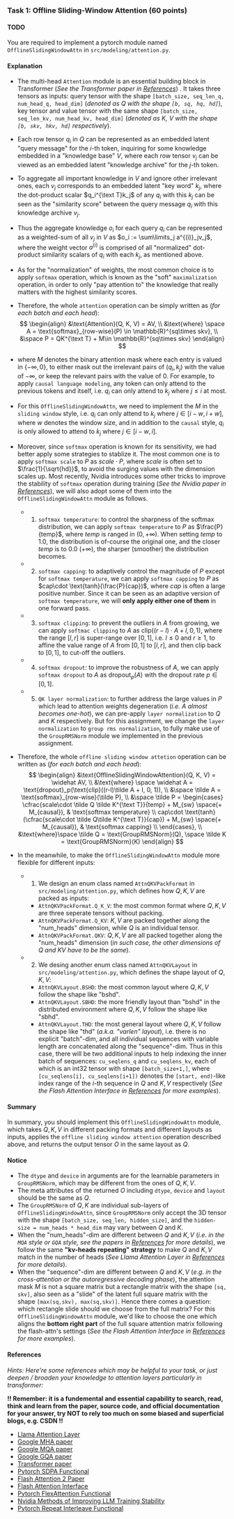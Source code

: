 ### Task 1: Offline Sliding-Window Attention (60 points)

#### TODO

You are required to implement a pytorch module named `OfflineSlidingWindowAttn` in `src/modeling/attention.py`.


#### Explanation

* The multi-head `Attention` module is an essential building block in Transformer (*See the Transformer paper in [References](#references)*) . It takes three tensors as inputs: query tensor with the shape `[batch_size, seq_len_q, num_head_q, head_dim]` (*denoted as $Q$ with the shape `[b, sq, hq, hd]`*), key tensor and value tensor with the same shape `[batch_size, seq_len_kv, num_head_kv, head_dim]` (*denoted as $K$, $V$ with the shape `[b, skv, hkv, hd]` respectively*). 
* Each row tensor $q_i$ in $Q$ can be represented as an embedded latent "query message" for the $i$-th token, inquiring for some knowledge embedded in a "knowledge base" $V$, where each row tensor $v_j$ can be viewed as an embedded latent "knowledge archive" for the $j$-th token.
* To aggregate all important knowledge in $V$ and ignore other irrelevant ones,  each $v_j$ corresponds to an embedded latent "key word" $k_j$, where the dot-product scalar $q_i^{\text T}k_j$ of any $q_i$ with this $k_j$ can be seen as the "similarity score" between the query message $q_i$ with this knowledge archive $v_j$. 
* Thus the aggregate knowledge $o_i$ for each query $q_i$ can be represented as a weighted-sum of all $v_j$ in $V$ as $o_i := \sum\limits_j a^{(i)}_jv_j$, where the weight vector $a^{(i)}$ is comprised of all "normalized" dot-product similarity scalars of $q_i$ with each $k_j$, as mentioned above.
* As for the "normalization" of weights, the most common choice is to apply `softmax` operation, which is known as the "soft" `maximalization` operation, in order to only "pay attention to" the knowledge that really matters with the highest similarity scores.
* Therefore, the whole `attention` operation can be simply written as (*for each batch and each head*):
$$
\begin{align}
&\text{Attention}(Q, K, V) = AV, \\
&\text{where} \space A = \text{softmax}_{row-wise}(P) \in \mathbb{R}^{sq\times skv}, \\
&\space P = QK^{\text T} + M\in \mathbb{R}^{sq\times skv}
\end{align}
$$
* where $M$ denotes the binary attention mask where each entry is valued in $\{-\infty, 0\}$, to either mask out the irrelevant pairs of $(q_i, k_j)$ with the value of $-\infty$, or keep the relevant pairs with the value of $0$. For example, to apply `causal language modeling`, any token can only attend to the previous tokens and itself, i.e. $q_i$ can only attend to $k_j$ where $j \le i$ at most.

* For this `OfflineSlidingWindowAttn`, we need to implement the $M$ in the `sliding window` style, i.e. $q_i$ can only attend to $k_j$ where $j \in [i-w, i+w]$, where $w$ denotes the window size, and in addition to the `causal` style, $q_i$ is only allowed to attend to $k_j$ where $j \in [i-w, i]$.

* Moreover, since `softmax` operation is known for its sensitivity, we had better apply some strategies to stablize it. The most common one is to apply `softmax scale` to $P$ as $scale \cdot P$, where $scale$ is often set to $\frac{1}{\sqrt{hd}}$, to avoid the surging values with the dimension scales up. Most recently, Nvidia introduces some other tricks to improve the stability of `softmax` operation during training (*See the Nvidia paper in [References](#references)*), we will also adopt some of them into the `OfflineSlidingWindowAttn` module as follows.
    * 1. `softmax temperature`: to control the sharpness of the softmax distribution, we can apply `softmax temperature` to $P$ as $\frac{P}{temp}$, where $temp$ is ranged in $(0, +\infty)$. When setting $temp$ to $1.0$, the distribution is of-course the original one, and the closer $temp$ is to $0.0$ ($+\infty$), the sharper (smoother) the distribution becomes.
    * 2. `softmax capping`: to adaptively control the magnitude of $P$ except for `softmax temperature`, we can apply `softmax capping` to $P$ as $cap\cdot \text{tanh}(\frac{P}{cap})$, where $cap$ is often a large positive number. Since it can be seen as an adaptive version of `softmax temperature`, we will **only apply either one of them** in one forward pass.
    * 3. `softmax clipping`: to prevent the outliers in $A$ from growing, we can apply `softmac clipping` to $A$ as $\text{clip}((r-l)\cdot A + l, 0, 1)$, where the range $[l,r]$ is super-range over $[0,1]$, i.e. $l \le 0$ and $r \ge 1$, to affine the value range of $A$ from $[0,1]$ to $[l,r]$, and then clip back to $[0,1]$, to cut-off the outliers.
    * 4. `softmax dropout`: to improve the robustness of $A$, we can apply `softmax dropout` to $A$ as $\text{dropout}_p(A)$ with the dropout rate $p \in [0,1]$.
    * 5. `QK layer normalization`: to further address the large values in $P$ which lead to attention weights degeneration (*i.e. $A$ almost becomes one-hot*), we can pre-apply `layer normalization` to $Q$ and $K$ respectively. But for this assignment, we change the `layer normalization` to `group rms normalization`, to fully make use of the `GroupRMSNorm` module we implemented in the previous assignment.

* Therefore, the whole `offline sliding window attetion` operation can be written as (*for each batch and each head*):
$$
\begin{align}
&\text{OfflineSlidingWindowAttention}(Q, K, V) = \widehat AV, \\
&\text{where} \space \widehat A = \text{dropout}_p(\text{clip}((r-l)\tilde A + l, 0, 1)), \\
&\space \tilde A = \text{softmax}_{row-wise}(\tilde P), \\
&\space \tilde P = 
\begin{cases}
\cfrac{scale\cdot \tilde Q \tilde K^{\text T}}{temp} + M_{sw} \space(+ M_{causal}), & \text{softmax temperature} \\
cap\cdot \text{tanh}(\cfrac{scale\cdot \tilde Q\tilde K^{\text T}}{cap}) + M_{sw} \space(+ M_{causal}), & \text{softmax capping} \\
\end{cases}, \\
&\text{where}\space \tilde Q = \text{GroupRMSNorm}(Q), \space \tilde K = \text{GroupRMSNorm}(K)
\end{align}
$$

* In the meanwhile, to make the `OfflineSlidingWindowAttn` module more flexible for different inputs:
    * 1. We design an enum class named `AttnQKVPackFormat` in `src/modeling/attention.py`, which defines how $Q,K,V$ are packed as inputs:
        * `AttnQKVPackFormat.Q_K_V`: the most common format where $Q,K,V$ are three seperate tensors without packing.
        * `AttnQKVPackFormat.Q_KV`: $K,V$ are packed together along the "num_heads" dimension, while $Q$ is an individual tensor.
        * `AttnQKVPackFormat.QKV`: $Q,K,V$ are all packed together along the "num_heads" dimension (*in such case, the other dimensions of Q and KV have to be the same*).
    * 2. We desing another enum class named `AttnQKVLayout` in `src/modeling/attention.py`, which defines the shape layout of $Q,K,V$:
        * `AttnQKVLayout.BSHD`: the most common layout where $Q,K,V$ follow the shape like "bshd".
        * `AttnQKVLayout.SBHD`: the more friendly layout than "bshd" in the distributed environment where $Q,K,V$ follow the shape like "sbhd".
        * `AttnQKVLayout.THD`: the most general layout where $Q,K,V$ follow the shape like "thd" (*a.k.a. "varlen" layout*), i.e. there is no explicit "batch"-dim, and all individual sequences with variable length are concatenated along the "sequence"-dim. Thus in this case, there will be two additional inputs to help indexing the inner batch of sequences: `cu_seqlens_q` and `cu_seqlens_kv`, each of which is an int32 tensor with shape `[batch_size+1,]`, where `[cu_seqlens[i], cu_seqlens[i+1])` denotes the `[start, end)`-like index range of the $i$-th sequence in $Q$ and $K,V$ respectively (*See the Flash Attention Interface in [References](#references) for more examples*).


#### Summary

In summary, you should implement this `OfflineSlidingWindowAttn` module, which takes $Q,K,V$ in different packing formats and different layouts as inputs, applies the `offline sliding window attention` operation described above, and returns the output tensor $O$ in the same layout as $Q$.

#### Notice

* The `dtype` and `device` in arguments are for the learnable parameters in `GroupRMSNorm`, which may be different from the ones of $Q,K,V$.
* The meta attributes of the returned $O$ including `dtype`, `device` and `layout` should be the same as $Q$.
* The `GroupRMSNorm` of $Q,K$ are individual sub-layers of `OfflineSlidingWindowAttn`, since `GroupRMSNorm` only accept the 3D tensor with the shape `[batch_size, seq_len, hidden_size]`, and the `hidden-size = num_heads * head_dim` may vary between $Q$ and $K$.
* When the "num_heads"-dim are different between $Q$ and $K,V$ (*i.e. in the `MQA` style or `GQA` style, see the papers in [References](#references) for more details*), we follow the same **"kv-heads repeating" strategy** to make $Q$ and $K,V$ match in the number of heads (*See Llama Attention Layer in [References](#references) for more details*).
* When the "sequence"-dim are different between $Q$ and $K,V$ (*e.g. in the cross-attention or the autoregressive decoding phase*), the attention mask $M$ is not a square matrix but a rectangle matrix with the shape `[sq, skv]`, also seen as a "slide" of the latent full square matrix with the shape `[max(sq,skv), max(sq,skv)]`. Hence there comes a question: which rectangle slide should we choose from the full matrix? For this `OfflineSlidingWindowAttn` module, we'd like to choose the one which aligns the **bottom right part** of the full square attention matrix following the flash-attn's settings (*See the Flash Attention Interface in [References](#references) for more examples*).


#### References

*Hints: Here're some references which may be helpful to your task, or just deepen / broaden your knowledge to attention layers particularly in transformer:*

**!! Remember: it is a fundemental and essential capability to search, read, think and learn from the paper, source code, and official documentation for your answer, try NOT to rely too much on some biased and superficial blogs, e.g. CSDN !!**


* [Llama Attention Layer](https://github.com/huggingface/transformers/blob/main/src/transformers/models/llama/modeling_llama.py#L277)
* [Google MHA paper](https://proceedings.neurips.cc/paper_files/paper/2017/file/3f5ee243547dee91fbd053c1c4a845aa-Paper.pdf)
* [Google MQA paper](https://arxiv.org/pdf/1911.02150)
* [Google GQA paper](https://arxiv.org/pdf/2305.13245)
* [Transformer paper](https://proceedings.neurips.cc/paper/2017/file/3f5ee243547dee91fbd053c1c4a845aa-Paper.pdf)
* [Pytorch SDPA Functional](https://pytorch.org/docs/stable/generated/torch.nn.functional.scaled_dot_product_attention.html#torch.nn.functional.scaled_dot_product_attention)
* [Flash Attention 2 Paper](https://arxiv.org/pdf/2307.08691.pdf)
* [Flash Attention Interface](https://github.com/Dao-AILab/flash-attention/blob/main/flash_attn/flash_attn_interface.py)
* [Pytorch FlexAttention Functional](https://pytorch.org/docs/main/nn.attention.flex_attention.html#module-torch.nn.attention.flex_attention)
* [Nvidia Methods of Improving LLM Training Stability](https://arxiv.org/pdf/2410.16682)
* [Pytorch Repeat Interleave Functional](https://pytorch.org/docs/stable/generated/torch.repeat_interleave.html#torch.repeat_interleave)